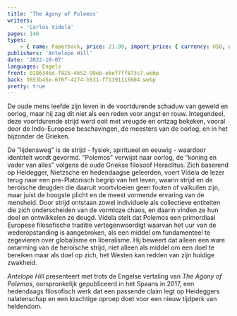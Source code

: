 ```yaml
---
title: 'The Agony of Polemos'
writers:
    - 'Carlos Videla'
pages: 146
types:
    - { name: Paperback, price: 21.99, import_price: { currency: USD, amount: 14.31 }, isbn: 978-1-956887-45-7, size: { height: '216', width: '140', depth: '9' } }
publishers: 'Antelope Hill'
date: '2022-10-07'
languages: Engels
front: 0186346d-f825-4652-99eb-e6ef7ff873c7.webp
back: 3653b45e-676f-4274-b531-ff1391115604.webp
pretty: true
---
```


De oude mens leefde zijn leven in de voortdurende schaduw van geweld en oorlog, maar hij zag dit niet als een reden voor angst en rouw. Integendeel, deze voortdurende strijd werd ooit met vreugde en ontzag bekeken, vooral door de Indo-Europese beschavingen, de meesters van de oorlog, en in het bijzonder de Grieken. 
 
De "lijdensweg" is de strijd - fysiek, spiritueel en eeuwig - waardoor identiteit wordt gevormd. "Polemos" verwijst naar oorlog, de "koning en vader van alles" volgens de oude Griekse filosoof Heraclitus. Zich baserend op Heidegger, Nietzsche en hedendaagse geleerden, voert Videla de lezer terug naar een pre-Platonisch begrip van het leven, waarin strijd en de heroïsche deugden die daaruit voortvloeien geen fouten of valkuilen zijn, maar juist de hoogste plicht en de meest vormende ervaring van de mensheid. Door strijd ontstaan zowel individuele als collectieve entiteiten die zich onderscheiden van de vormloze chaos, en daarin vinden ze hun doel en ontwikkelen ze deugd. Videla stelt dat Polemos een primordiaal Europese filosofische traditie vertegenwoordigt waarvan het uur van de wederopstanding is aangebroken, als een middel om fundamenteel te zegevieren over globalisme en liberalisme. Hij beweert dat alleen een ware omarming van de heroïsche strijd, niet alleen als middel om een doel te bereiken maar als doel op zich, het Westen kan redden van zijn huidige zwakheid. 
 
*Antelope Hill* presenteert met trots de Engelse vertaling van *The Agony of Polemos*, oorspronkelijk gepubliceerd in het Spaans in 2017, een hedendaags filosofisch werk dat een passende claim legt op Heideggers nalatenschap en een krachtige oproep doet voor een nieuw tijdperk van heldendom.
